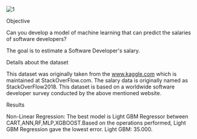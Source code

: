 ![1](https://user-images.githubusercontent.com/79703950/196136577-41cb1ca5-453a-445e-bf82-d1019f46fcbe.png)

Objective

Can you develop a model of machine learning that can predict the salaries of software developers?

The goal is to estimate a Software Developer's salary.

Details about the dataset

This dataset was originally taken from the www.kaggle.com which is maintained at StackOverFlow.com. The salary data is originally named as StackOverFlow2018. This dataset is based on a worldwide software developer survey conducted by the above mentioned website.

Results

Non-Linear Regression:
The best model is Light GBM Regressor between CART,ANN,RF,MLP,XGBOOST.Based on the operations performed, Light GBM Regression gave the lowest error. Light GBM: 35.000.
